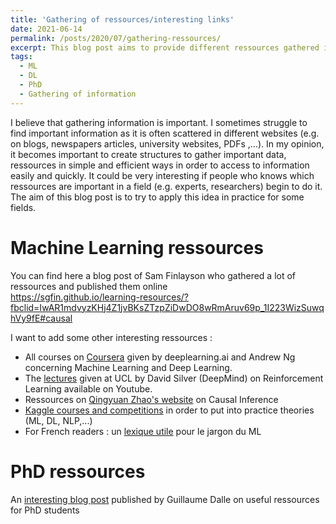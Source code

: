 ```yaml
---
title: 'Gathering of ressources/interesting links'
date: 2021-06-14
permalink: /posts/2020/07/gathering-ressources/
excerpt: This blog post aims to provide different ressources gathered in a simple way. <br/><img src='/images/centralization.png' style="width:256px;height:256px;">
tags:
  - ML
  - DL
  - PhD 
  - Gathering of information
---
```


I believe that gathering information is important. I sometimes struggle to find important information as it is often scattered in different websites (e.g. on blogs, newspapers articles, university websites,  PDFs ,...).
In my opinion, it becomes important to create structures to gather important data, ressources in simple and efficient ways in order to access to information easily and quickly. It could be very interesting if people 
who knows which ressources are important in a field (e.g. experts, researchers) begin to do it. 
The aim of this blog post is to try to apply this idea in practice for some fields. 


Machine Learning ressources
======
You can find here a blog post of Sam Finlayson who gathered a lot of ressources and published them online  
https://sgfin.github.io/learning-resources/?fbclid=IwAR1mdvyzKHj4Z1jvBKsZTzpZiDwDO8wRmAruv69p_1I223WizSuwqhVy9fE#causal

I want to add some other interesting ressources : 
- All courses on [Coursera](https://www.coursera.org/) given by deeplearning.ai and Andrew Ng concerning Machine Learning and Deep Learning.
- The [lectures](https://www.youtube.com/watch?v=2pWv7GOvuf0&list=PLqYmG7hTraZDM-OYHWgPebj2MfCFzFObQ) given at UCL by David Silver (DeepMind) on Reinforcement Learning available on Youtube.
- Ressources on [Qingyuan Zhao's website](http://www.statslab.cam.ac.uk/~qz280/teaching/causal-2020/) on Causal Inference
- [Kaggle courses and competitions](https://www.kaggle.com/) in order to put into practice theories (ML, DL, NLP,...)
- For French readers : un [lexique utile](http://variances.eu/?p=5212&fbclid=IwAR3iBy6FM3TDI4m_0BJyyp3iDZ8xrqXXtQ3otVSz44RdDBMqXI-vMl3seAI ) pour le jargon du ML 

PhD ressources 
======
An [interesting blog post](https://gdalle.github.io/PhDResources/) published by Guillaume Dalle on useful ressources for PhD students 
